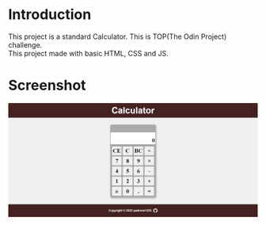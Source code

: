 # Introduction

This project is a standard Calculator. This is TOP(The Odin Project) challenge.
<br/>
This project made with basic HTML, CSS and JS.

# Screenshot

<img src="./screenshot/screenshot.png" />
